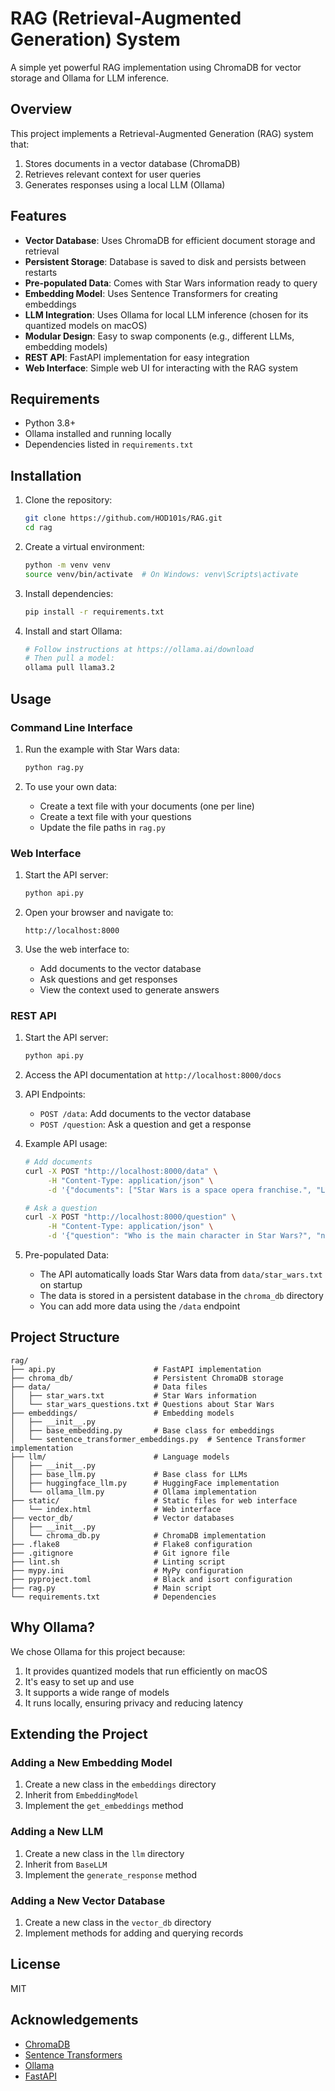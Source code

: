 # RAG (Retrieval-Augmented Generation) System

A simple yet powerful RAG implementation using ChromaDB for vector storage and Ollama for LLM inference.

## Overview

This project implements a Retrieval-Augmented Generation (RAG) system that:
1. Stores documents in a vector database (ChromaDB)
2. Retrieves relevant context for user queries
3. Generates responses using a local LLM (Ollama)

## Features

- **Vector Database**: Uses ChromaDB for efficient document storage and retrieval
- **Persistent Storage**: Database is saved to disk and persists between restarts
- **Pre-populated Data**: Comes with Star Wars information ready to query
- **Embedding Model**: Uses Sentence Transformers for creating embeddings
- **LLM Integration**: Uses Ollama for local LLM inference (chosen for its quantized models on macOS)
- **Modular Design**: Easy to swap components (e.g., different LLMs, embedding models)
- **REST API**: FastAPI implementation for easy integration
- **Web Interface**: Simple web UI for interacting with the RAG system

## Requirements

- Python 3.8+
- Ollama installed and running locally
- Dependencies listed in `requirements.txt`

## Installation

1. Clone the repository:
   ```bash
   git clone https://github.com/HOD101s/RAG.git
   cd rag
   ```

2. Create a virtual environment:
   ```bash
   python -m venv venv
   source venv/bin/activate  # On Windows: venv\Scripts\activate
   ```

3. Install dependencies:
   ```bash
   pip install -r requirements.txt
   ```

4. Install and start Ollama:
   ```bash
   # Follow instructions at https://ollama.ai/download
   # Then pull a model:
   ollama pull llama3.2
   ```

## Usage

### Command Line Interface

1. Run the example with Star Wars data:
   ```bash
   python rag.py
   ```

2. To use your own data:
   - Create a text file with your documents (one per line)
   - Create a text file with your questions
   - Update the file paths in `rag.py`

### Web Interface

1. Start the API server:
   ```bash
   python api.py
   ```

2. Open your browser and navigate to:
   ```
   http://localhost:8000
   ```

3. Use the web interface to:
   - Add documents to the vector database
   - Ask questions and get responses
   - View the context used to generate answers

### REST API

1. Start the API server:
   ```bash
   python api.py
   ```

2. Access the API documentation at `http://localhost:8000/docs`

3. API Endpoints:
   - `POST /data`: Add documents to the vector database
   - `POST /question`: Ask a question and get a response

4. Example API usage:
   ```bash
   # Add documents
   curl -X POST "http://localhost:8000/data" \
        -H "Content-Type: application/json" \
        -d '{"documents": ["Star Wars is a space opera franchise.", "Luke Skywalker is the main character."]}'
   
   # Ask a question
   curl -X POST "http://localhost:8000/question" \
        -H "Content-Type: application/json" \
        -d '{"question": "Who is the main character in Star Wars?", "num_results": 5}'
   ```

5. Pre-populated Data:
   - The API automatically loads Star Wars data from `data/star_wars.txt` on startup
   - The data is stored in a persistent database in the `chroma_db` directory
   - You can add more data using the `/data` endpoint

## Project Structure

```
rag/
├── api.py                      # FastAPI implementation
├── chroma_db/                  # Persistent ChromaDB storage
├── data/                       # Data files
│   ├── star_wars.txt           # Star Wars information
│   └── star_wars_questions.txt # Questions about Star Wars
├── embeddings/                 # Embedding models
│   ├── __init__.py
│   ├── base_embedding.py       # Base class for embeddings
│   └── sentence_transformer_embeddings.py  # Sentence Transformer implementation
├── llm/                        # Language models
│   ├── __init__.py
│   ├── base_llm.py             # Base class for LLMs
│   ├── huggingface_llm.py      # HuggingFace implementation
│   └── ollama_llm.py           # Ollama implementation
├── static/                     # Static files for web interface
│   └── index.html              # Web interface
├── vector_db/                  # Vector databases
│   ├── __init__.py
│   └── chroma_db.py            # ChromaDB implementation
├── .flake8                     # Flake8 configuration
├── .gitignore                  # Git ignore file
├── lint.sh                     # Linting script
├── mypy.ini                    # MyPy configuration
├── pyproject.toml              # Black and isort configuration
├── rag.py                      # Main script
└── requirements.txt            # Dependencies
```

## Why Ollama?

We chose Ollama for this project because:
1. It provides quantized models that run efficiently on macOS
2. It's easy to set up and use
3. It supports a wide range of models
4. It runs locally, ensuring privacy and reducing latency

## Extending the Project

### Adding a New Embedding Model

1. Create a new class in the `embeddings` directory
2. Inherit from `EmbeddingModel`
3. Implement the `get_embeddings` method

### Adding a New LLM

1. Create a new class in the `llm` directory
2. Inherit from `BaseLLM`
3. Implement the `generate_response` method

### Adding a New Vector Database

1. Create a new class in the `vector_db` directory
2. Implement methods for adding and querying records

## License

MIT

## Acknowledgements

- [ChromaDB](https://github.com/chroma-core/chroma)
- [Sentence Transformers](https://github.com/UKPLab/sentence-transformers)
- [Ollama](https://ollama.ai/)
- [FastAPI](https://fastapi.tiangolo.com/) 